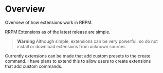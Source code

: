 # Overview

Overview of how extensions work in RRPM.

RRPM Extensions as of the latest release are simple.

> **Warning** Although simple, extensions can be very powerful, so do not install or download extensions from unknown sources

Currently extensions can be made that add custom presets to the create command. I have plans to extend this to allow users to create extensions that add custom commands.
